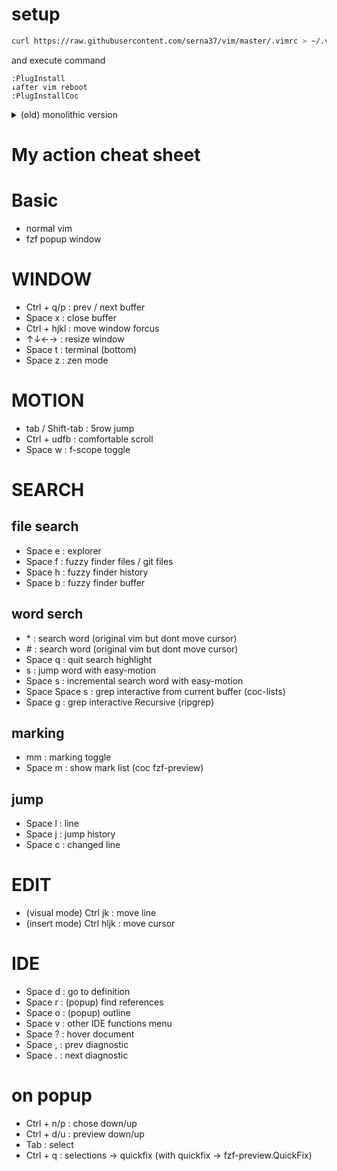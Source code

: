# setup
```setup_command.sh
curl https://raw.githubusercontent.com/serna37/vim/master/.vimrc > ~/.vimrc
```

and execute command
```initiation.vim
:PlugInstall
↓after vim reboot
:PlugInstallCoc
```

<details>
<summary>(old) monolithic version</summary>
# monolithic version
or (exclude plugin mode)
curl https://raw.githubusercontent.com/serna37/vim/master/monolithic.vim > ~/.vimrc

```monolithic initiation.vim
<Space>n Azathoth<CR>
```

# snippet(for v-snip)
for vsnip, this is "create snippet" snippet

```vsnip.json
{
    "sni": {
        "prefix": ["sni"],
        "body": [
            ",\"${1}\": {"
            ,"  \"prefix\": [\"${2}\"],"
            ,"  \"body\": [\"${3}\"]"
            ,"}"
        ]
    }

}
```

</details>

# My action cheat sheet
# Basic
- normal vim
- fzf popup window

# WINDOW
- Ctrl + q/p : prev / next buffer
- Space x : close buffer
- Ctrl + hjkl : move window forcus
- ↑↓←→ : resize window
- Space t : terminal (bottom)
- Space z : zen mode

# MOTION
- tab / Shift-tab : 5row jump
- Ctrl + udfb : comfortable scroll
- Space w : f-scope toggle

# SEARCH
## file search
- Space e : explorer
- Space f : fuzzy finder files / git files
- Space h : fuzzy finder history
- Space b : fuzzy finder buffer

## word serch
- \* : search word (original vim but dont move cursor)
- \# : search word (original vim but dont move cursor)
- Space q : quit search highlight
- s : jump word with easy-motion
- Space s : incremental search word with easy-motion
- Space Space s : grep interactive from current buffer (coc-lists)
- Space g : grep interactive Recursive (ripgrep)

## marking
- mm : marking toggle
- Space m : show mark list (coc fzf-preview)

## jump
- Space l : line
- Space j : jump history
- Space c : changed line

# EDIT
- (visual mode) Ctrl jk : move line
- (insert mode) Ctrl hljk : move cursor

# IDE
- Space d : go to definition
- Space r : (popup) find references
- Space o : (popup) outline
- Space v : other IDE functions menu
- Space ? : hover document
- Space , : prev diagnostic
- Space . : next diagnostic

# on popup
- Ctrl + n/p : chose down/up
- Ctrl + d/u : preview down/up
- Tab : select
- Ctrl + q : selections -> quickfix
(with quickfix -> fzf-preview.QuickFix)
